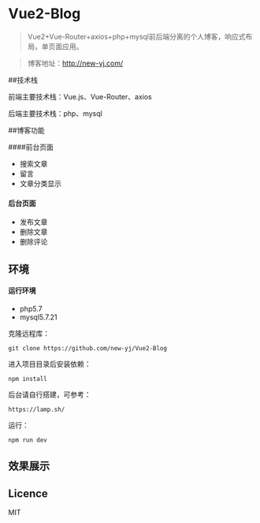 # Vue2-Blog
> Vue2+Vue-Router+axios+php+mysql前后端分离的个人博客，响应式布局，单页面应用。

> 博客地址：http://new-yj.com/

##技术栈

前端主要技术栈：Vue.js、Vue-Router、axios

后端主要技术栈：php、mysql

##博客功能

####前台页面

- 搜索文章
- 留言
- 文章分类显示

#### 后台页面

- 发布文章
- 删除文章
- 删除评论

## 环境

#### 运行环境

- php5.7
- mysql5.7.21

克隆远程库：

`git clone https://github.com/new-yj/Vue2-Blog`

进入项目目录后安装依赖：

`npm install`

后台请自行搭建，可参考：

`https://lamp.sh/`

运行：

`npm run dev`

## 效果展示



## Licence

MIT
